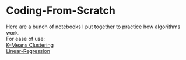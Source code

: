 # Coding-From-Scratch
Here are a bunch of notebooks I put together to practice how algorithms work.  
For ease of use:  
[K-Means Clustering](https://github.com/Lance-Wong/Coding-From-Scratch/blob/master/K-means.ipynb)  
[Linear-Regression](https://github.com/Lance-Wong/Coding-From-Scratch/blob/master/Linear%20Regression.ipynb)

